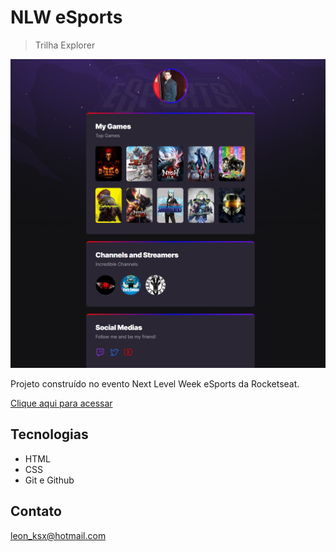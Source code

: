 # NLW eSports 

>Trilha Explorer

![preview](./.github/preview.png)

Projeto construído no evento Next Level Week eSports da Rocketseat.

[Clique aqui para acessar](https://leonksx.github.io/First-Project-nlw-eSports/)

## Tecnologias 

- HTML
- CSS
- Git e Github

## Contato

leon_ksx@hotmail.com
